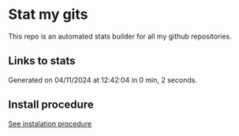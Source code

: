 # Stat my gits

This repo is an automated stats builder for all my github repositories.

## Links to stats


Generated on 04/11/2024 at 12:42:04 in 0 min, 2 seconds.

## Install procedure

[See instalation procedure](./src/install.md)
